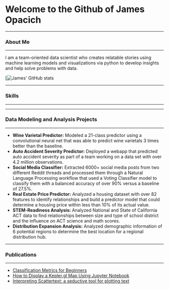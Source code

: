 # Welcome to the Github of James Opacich

____
### About Me
____

I am a team-oriented data scientist who creates relatable stories using machine learning models and visualizations via python to develop insights and help solve problems with data. 

[![James' GitHub stats](https://github-readme-stats.vercel.app/api?username=JamesRonsonOp&show_icons=true&theme=tokyonight)

_______
### Skills
______



_______
### Data Modeling and Analysis Projects
_____

* **Wine Varietal Predictor:** Modeled a 21-class predictor using a convolutional neural net that was able to predict wine varietals 3 times better than the baseline. 
* **Auto Accident Severity Predictor:** Deployed a webapp that predicted auto accident severity as part of a team working on a data set with over 4.2 million observations.
* **Social Media Classifier:** Extracted 6000+ social media posts from two different Reddit threads and processed them through a Natural Language Processing workflow that used a Voting Classifier model to classify them with a balanced accuracy of over 90% versus a baseline of 27.5%.
* **Real Estate Price Predictor:** Analyzed a housing dataset with over 82 features to identify relationships and build a predictor model that could determine a housing price within less than 10% of its actual value. 
* **STEM-Readiness Analysis:** Analyzed National and State of California ACT data to find relationships between size and type of school district and the influence on ACT science and math scores. 
* **Distribution Expansion Analysis:** Analyzed demographic information of 6 potential regions to determine the best location for a regional distribution hub. 
_____
### Publications
______

* [Classification Metrics for Beginners](https://jamesopacich.medium.com/classification-metrics-for-beginners-6e27a5eb4749)
* [How to Display a Kepler.gl Map Using Jupyter Notebook](https://jamesopacich.medium.com/display-a-kepler-gl-map-69d807dae082)
* [Interpreting Scattertext: a seductive tool for plotting text](https://jamesopacich.medium.com/interpreting-scattertext-a-seductive-tool-for-plotting-text-2e94e5824858)



